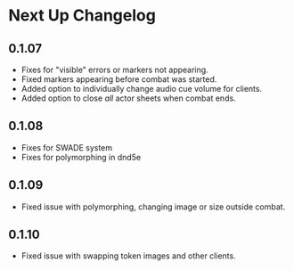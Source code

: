 # Next Up Changelog

## 0.1.07

- Fixes for "visible" errors or markers not appearing.
- Fixed markers appearing before combat was started.
- Added option to individually change audio cue volume for clients.
- Added option to close *all* actor sheets when combat ends.

## 0.1.08  

- Fixes for SWADE system
- Fixes for polymorphing in dnd5e

## 0.1.09

- Fixed issue with polymorphing, changing image or size outside combat.

## 0.1.10

- Fixed issue with swapping token images and other clients.
